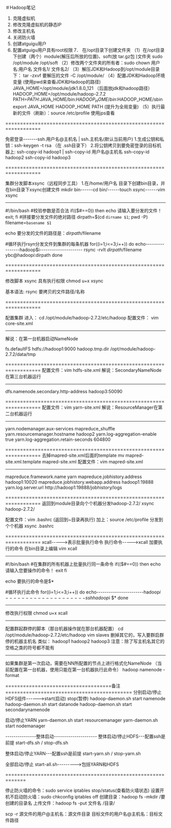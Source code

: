 ＃Hadoop笔记

1.	克隆虚拟机		
2.	修改克隆虚拟机的静态IP
3.	修改主机名
4.	关闭防火墙
5.	创建atguigu用户
6.	配置atguigu用户具有root权限
7． 在/opt目录下创建文件夹
	（1）在/opt目录下创建（两个）module(解压后所放的位置)、soft(放  tar.gz包  )文件夹
		sudo /opt/module /opt/soft
	（2）修改两个文件夹的所有者：sudo chown 用户名:用户名 文件名1/ 文件名2/
	（3）解压JDK和Hadoop到/opt/module目录下：
		tar -zxvf 要解压的文件 -C /opt/module/
	（4）配置JDK和Hadoop环境变量
		(使用pwd来查看JDK和Hadoop的路径)
		JAVA_HOME=/opt/module/jdk1.8.0_121		（后面放jdk和hadoop路径）
		HADOOP_HOME=/opt/module/hadoop-2.7.2
		PATH=$PATH:$JAVA_HOME/bin:$HADOOP_HOME/bin:$HADOOP_HOME/sbin
		export JAVA_HOME HADOOP_HOME PATH		(提升为全局变量)
	（5）执行最新的文件（刷新）：source /etc/profile        使用jps查看
	
==================================================================

免密登录-------ssh.用户名@主机名      |        ssh.主机名(默认当前用户)
1.生成公钥和私钥：ssh-keygen -t rsa       （在 .ssh目录下）
2.将公钥拷贝到要免密登录的目标机器上:	ssh-copy-id hadoop1      |      ssh-copy-id 用户名@主机名 
				ssh-copy-id hadoop2
				ssh-copy-id hadoop3
				
==================================================================

集群分发脚本xsync（远程同步工具）
1.在/home/用户名 目录下创建bin目录，并在bin目录下xsync创建文件
	mkdir bin------cd bin/------touch xsync------vim xsync
	
-----------------------------------------------------------------
#!/bin/bash
#校验参数是否合法
if(($#==0))
then
        echo 请输入要分发的文件！
        exit;
fi
#拼接要分发文件的绝对路径
dirpath=$(cd `dirname $1`; pwd -P)
filename=`basename $1`

echo 要分发的文件的路径是：$dirpath/$filename

#循环执行rsyn分发文件到集群的每条机器
for((i=1;i<=3;i++))
do
        echo----------------hadoop$i---------------------
        rsync -rvlt $dirpath/$filename ybc@hadoop$i:$dirpath
done						

==================================================================

修改脚本 xsync 具有执行权限
	chmod u+x xsync

基本语法:	  rsync 要拷贝的文件路径/名称

==================================================================

配置集群
进入：		cd /opt/module/hadoop-2.7.2/etc/hadoop
配置文件：	vim core-site.xml

-------------------------------------------------------------------
解说：在第一台机器启动NameNode
<!-- 指定HDFS中NameNode的地址 -->
<property>
                <name>fs.defaultFS</name>
      <value>hdfs://hadoop1:9000</value>
</property>

<!-- 指定Hadoop运行时产生文件的存储目录 -->
<property>
                <name>hadoop.tmp.dir</name>
                <value>/opt/module/hadoop-2.7.2/data/tmp</value>
</property>

==================================================================
配置文件：vim hdfs-site.xml
解说：SecondaryNameNode在第三台机器运行

------------------------------------------------------------------
<!-- 指定Hadoop辅助名称节点主机配置 -->
<property>
      <name>dfs.namenode.secondary.http-address</name>
      <value>hadoop3:50090</value>
</property>

==================================================================
配置文件：vim yarn-site.xml
解说：ResourceManager在第二台机器运行

-----------------------------------------------------------------------
<property>
                <name>yarn.nodemanager.aux-services</name>
                <value>mapreduce_shuffle</value>
</property>

<!-- 指定YARN的ResourceManager的地址 -->
<property>
                <name>yarn.resourcemanager.hostname</name>
                <value>hadoop2</value>
</property>
<!-- 日志聚集功能使能 -->
<property>
<name>yarn.log-aggregation-enable</name>
<value>true</value>
</property>

<!-- 日志保留时间设置7天 -->
<property>
<name>yarn.log-aggregation.retain-seconds</name>
<value>604800</value>
</property>

==================================================================
去掉mapred-site.xml后面的template
mv mapred-site.xml.template mapred-site.xml
配置文件：vim mapred-site.xml

------------------------------------------------------------------------
<property>
                <name>mapreduce.framework.name</name>
                <value>yarn</value>
</property>
<property>
<name>mapreduce.jobhistory.address</name>
<value>hadoop1:10020</value>
</property>
<property>
    <name>mapreduce.jobhistory.webapp.address</name>
    <value>hadoop1:19888</value>
</property>
<!--第三方框架使用yarn计算的日志聚集功能 -->
<property>         <name>yarn.log.server.url</name>         <value>http://hadoop1:19888/jobhistory/logs</value> </property>

==================================================================
返回到module目录向个个机器分发hadoop-2.7.2/
xsync hadoop-2.7.2/

配置文件：vim .bashrc (返回到~目录再执行)
加上：source /etc/profile
分发到个个机器
xsync .bashrc

==================================================================
xcall----->表示批量执行命令          执行命令----->xcall 加要执行的命令
在bin目录上编辑
vim xcall

-------------------------------------------------------------------------------------
#!/bin/bash
#在集群的所有机器上批量执行同一条命令
if(($#==0))
then
        echo 请输入您要操作的命令！
        exit
fi

echo 要执行的命令是$*

#循环执行此命令
for((i=1;i<=3;i++))
do
        echo-----------------------hadoop$i--------------------
        ssh hadoop$i $*
done

----------------------------------------------------------------------------------------
修改执行权限
chmod u+x xcall

-----------------------------------------------------------------------------------------
配置群起群停的脚本（那台机器操作就在那台机器配置）
cd /opt/module/hadoop-2.7.2/etc/hadoop
vim slaves
删掉其它的，写入要群启群停的机器主机名
类似：
hadoop1
hadoop2
hadoop3
注意：除了写主机名其它的空格之类的符号都不能有

------------------------------------------------------------------------------------------
如果集群是第一次启动，需要在NN所配置的节点上进行格式化NameNode
（当前配置在第一台机器，使用只能在第一台机器执行此命令）
hadoop namenode -format

====================================备注===========================================
分别启动/停止HDFS组件------>start(启动) stop(暂停)
hadoop-daemon.sh  start namenode
hadoop-daemon.sh  start datanode
hadoop-daemon.sh  start secondarynamenode

启动/停止YARN
yarn-daemon.sh start resourcemanager
yarn-daemon.sh start nodemanager

---------------整体启动---------------------
整体启动/停止HDFS---配置ssh是前提
start-dfs.sh   /  stop-dfs.sh

整体启动/停止YARN---配置ssh是前提
start-yarn.sh  /  stop-yarn.sh

全部启动/停止
start-all.sh--------->包括YARN和HDFS

=============================================================

停止防火墙的命令：sudo service iptables stop/status(查看防火墙状态)
设置开机不启动防火墙：sudo chkconfig iptables off
创建目录：hadoop fs -mkdir /要创建的目录名
上传文件：hadoop fs -put 文件名 /目录/

scp -r 源文件的用户@主机名：源文件目录  目标文件的用户名@主机名：目标文件路径



